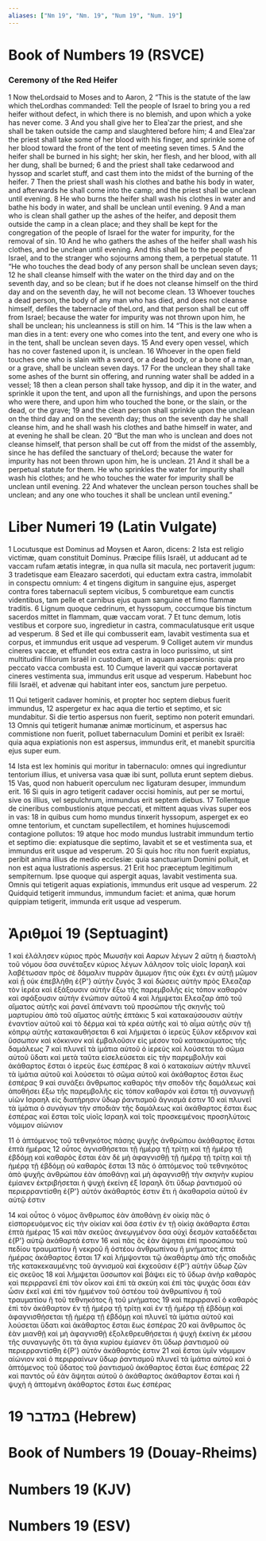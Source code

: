 ```yaml
---
aliases: ["Nm 19", "Nm. 19", "Num 19", "Num. 19"]
---
```



# Book of Numbers 19 (RSVCE)

### Ceremony of the Red Heifer
1 Now theLordsaid to Moses and to Aaron,
2 “This is the statute of the law which theLordhas commanded: Tell the people of Israel to bring you a red heifer without defect, in which there is no blemish, and upon which a yoke has never come.
3 And you shall give her to Eleaʹzar the priest, and she shall be taken outside the camp and slaughtered before him;
4 and Eleaʹzar the priest shall take some of her blood with his finger, and sprinkle some of her blood toward the front of the tent of meeting seven times.
5 And the heifer shall be burned in his sight; her skin, her flesh, and her blood, with all her dung, shall be burned;
6 and the priest shall take cedarwood and hyssop and scarlet stuff, and cast them into the midst of the burning of the heifer.
7 Then the priest shall wash his clothes and bathe his body in water, and afterwards he shall come into the camp; and the priest shall be unclean until evening.
8 He who burns the heifer shall wash his clothes in water and bathe his body in water, and shall be unclean until evening.
9 And a man who is clean shall gather up the ashes of the heifer, and deposit them outside the camp in a clean place; and they shall be kept for the congregation of the people of Israel for the water for impurity, for the removal of sin.
10 And he who gathers the ashes of the heifer shall wash his clothes, and be unclean until evening. And this shall be to the people of Israel, and to the stranger who sojourns among them, a perpetual statute.
11 “He who touches the dead body of any person shall be unclean seven days;
12 he shall cleanse himself with the water on the third day and on the seventh day, and so be clean; but if he does not cleanse himself on the third day and on the seventh day, he will not become clean.
13 Whoever touches a dead person, the body of any man who has died, and does not cleanse himself, defiles the tabernacle of theLord, and that person shall be cut off from Israel; because the water for impurity was not thrown upon him, he shall be unclean; his uncleanness is still on him.
14 “This is the law when a man dies in a tent: every one who comes into the tent, and every one who is in the tent, shall be unclean seven days.
15 And every open vessel, which has no cover fastened upon it, is unclean.
16 Whoever in the open field touches one who is slain with a sword, or a dead body, or a bone of a man, or a grave, shall be unclean seven days.
17 For the unclean they shall take some ashes of the burnt sin offering, and running water shall be added in a vessel;
18 then a clean person shall take hyssop, and dip it in the water, and sprinkle it upon the tent, and upon all the furnishings, and upon the persons who were there, and upon him who touched the bone, or the slain, or the dead, or the grave;
19 and the clean person shall sprinkle upon the unclean on the third day and on the seventh day; thus on the seventh day he shall cleanse him, and he shall wash his clothes and bathe himself in water, and at evening he shall be clean.
20 “But the man who is unclean and does not cleanse himself, that person shall be cut off from the midst of the assembly, since he has defiled the sanctuary of theLord; because the water for impurity has not been thrown upon him, he is unclean.
21 And it shall be a perpetual statute for them. He who sprinkles the water for impurity shall wash his clothes; and he who touches the water for impurity shall be unclean until evening.
22 And whatever the unclean person touches shall be unclean; and any one who touches it shall be unclean until evening.”


# Liber Numeri 19 (Latin Vulgate)

1 Locutusque est Dominus ad Moysen et Aaron, dicens:
2 Ista est religio victimæ, quam constituit Dominus. Præcipe filiis Israël, ut adducant ad te vaccam rufam ætatis integræ, in qua nulla sit macula, nec portaverit jugum:
3 tradetisque eam Eleazaro sacerdoti, qui eductam extra castra, immolabit in conspectu omnium:
4 et tingens digitum in sanguine ejus, asperget contra fores tabernaculi septem vicibus,
5 comburetque eam cunctis videntibus, tam pelle et carnibus ejus quam sanguine et fimo flammæ traditis.
6 Lignum quoque cedrinum, et hyssopum, coccumque bis tinctum sacerdos mittet in flammam, quæ vaccam vorat.
7 Et tunc demum, lotis vestibus et corpore suo, ingredietur in castra, commaculatusque erit usque ad vesperum.
8 Sed et ille qui combusserit eam, lavabit vestimenta sua et corpus, et immundus erit usque ad vesperum.
9 Colliget autem vir mundus cineres vaccæ, et effundet eos extra castra in loco purissimo, ut sint multitudini filiorum Israël in custodiam, et in aquam aspersionis: quia pro peccato vacca combusta est.
10 Cumque laverit qui vaccæ portaverat cineres vestimenta sua, immundus erit usque ad vesperum. Habebunt hoc filii Israël, et advenæ qui habitant inter eos, sanctum jure perpetuo.

11 Qui tetigerit cadaver hominis, et propter hoc septem diebus fuerit immundus,
12 aspergetur ex hac aqua die tertio et septimo, et sic mundabitur. Si die tertio aspersus non fuerit, septimo non poterit emundari.
13 Omnis qui tetigerit humanæ animæ morticinum, et aspersus hac commistione non fuerit, polluet tabernaculum Domini et peribit ex Israël: quia aqua expiationis non est aspersus, immundus erit, et manebit spurcitia ejus super eum.

14 Ista est lex hominis qui moritur in tabernaculo: omnes qui ingrediuntur tentorium illius, et universa vasa quæ ibi sunt, polluta erunt septem diebus.
15 Vas, quod non habuerit operculum nec ligaturam desuper, immundum erit.
16 Si quis in agro tetigerit cadaver occisi hominis, aut per se mortui, sive os illius, vel sepulchrum, immundus erit septem diebus.
17 Tollentque de cineribus combustionis atque peccati, et mittent aquas vivas super eos in vas:
18 in quibus cum homo mundus tinxerit hyssopum, asperget ex eo omne tentorium, et cunctam supellectilem, et homines hujuscemodi contagione pollutos:
19 atque hoc modo mundus lustrabit immundum tertio et septimo die: expiatusque die septimo, lavabit et se et vestimenta sua, et immundus erit usque ad vesperum.
20 Si quis hoc ritu non fuerit expiatus, peribit anima illius de medio ecclesiæ: quia sanctuarium Domini polluit, et non est aqua lustrationis aspersus.
21 Erit hoc præceptum legitimum sempiternum. Ipse quoque qui aspergit aquas, lavabit vestimenta sua. Omnis qui tetigerit aquas expiationis, immundus erit usque ad vesperum.
22 Quidquid tetigerit immundus, immundum faciet: et anima, quæ horum quippiam tetigerit, immunda erit usque ad vesperum.


# Ἀριθμοί 19 (Septuagint)

1 καὶ ἐλάλησεν κύριος πρὸς Μωυσῆν καὶ Ααρων λέγων
2 αὕτη ἡ διαστολὴ τοῦ νόμου ὅσα συνέταξεν κύριος λέγων λάλησον τοῖς υἱοῖς Ισραηλ καὶ λαβέτωσαν πρὸς σὲ δάμαλιν πυρρὰν ἄμωμον ἥτις οὐκ ἔχει ἐν αὐτῇ μῶμον καὶ ᾗ οὐκ ἐπεβλήθη ἐ{P'} αὐτὴν ζυγός
3 καὶ δώσεις αὐτὴν πρὸς Ελεαζαρ τὸν ἱερέα καὶ ἐξάξουσιν αὐτὴν ἔξω τῆς παρεμβολῆς εἰς τόπον καθαρὸν καὶ σφάξουσιν αὐτὴν ἐνώπιον αὐτοῦ
4 καὶ λήμψεται Ελεαζαρ ἀπὸ τοῦ αἵματος αὐτῆς καὶ ῥανεῖ ἀπέναντι τοῦ προσώπου τῆς σκηνῆς τοῦ μαρτυρίου ἀπὸ τοῦ αἵματος αὐτῆς ἑπτάκις
5 καὶ κατακαύσουσιν αὐτὴν ἐναντίον αὐτοῦ καὶ τὸ δέρμα καὶ τὰ κρέα αὐτῆς καὶ τὸ αἷμα αὐτῆς σὺν τῇ κόπρῳ αὐτῆς κατακαυθήσεται
6 καὶ λήμψεται ὁ ἱερεὺς ξύλον κέδρινον καὶ ὕσσωπον καὶ κόκκινον καὶ ἐμβαλοῦσιν εἰς μέσον τοῦ κατακαύματος τῆς δαμάλεως
7 καὶ πλυνεῖ τὰ ἱμάτια αὐτοῦ ὁ ἱερεὺς καὶ λούσεται τὸ σῶμα αὐτοῦ ὕδατι καὶ μετὰ ταῦτα εἰσελεύσεται εἰς τὴν παρεμβολήν καὶ ἀκάθαρτος ἔσται ὁ ἱερεὺς ἕως ἑσπέρας
8 καὶ ὁ κατακαίων αὐτὴν πλυνεῖ τὰ ἱμάτια αὐτοῦ καὶ λούσεται τὸ σῶμα αὐτοῦ καὶ ἀκάθαρτος ἔσται ἕως ἑσπέρας
9 καὶ συνάξει ἄνθρωπος καθαρὸς τὴν σποδὸν τῆς δαμάλεως καὶ ἀποθήσει ἔξω τῆς παρεμβολῆς εἰς τόπον καθαρόν καὶ ἔσται τῇ συναγωγῇ υἱῶν Ισραηλ εἰς διατήρησιν ὕδωρ ῥαντισμοῦ ἅγνισμά ἐστιν
10 καὶ πλυνεῖ τὰ ἱμάτια ὁ συνάγων τὴν σποδιὰν τῆς δαμάλεως καὶ ἀκάθαρτος ἔσται ἕως ἑσπέρας καὶ ἔσται τοῖς υἱοῖς Ισραηλ καὶ τοῖς προσκειμένοις προσηλύτοις νόμιμον αἰώνιον

11 ὁ ἁπτόμενος τοῦ τεθνηκότος πάσης ψυχῆς ἀνθρώπου ἀκάθαρτος ἔσται ἑπτὰ ἡμέρας
12 οὗτος ἁγνισθήσεται τῇ ἡμέρᾳ τῇ τρίτῃ καὶ τῇ ἡμέρᾳ τῇ ἑβδόμῃ καὶ καθαρὸς ἔσται ἐὰν δὲ μὴ ἀφαγνισθῇ τῇ ἡμέρᾳ τῇ τρίτῃ καὶ τῇ ἡμέρᾳ τῇ ἑβδόμῃ οὐ καθαρὸς ἔσται
13 πᾶς ὁ ἁπτόμενος τοῦ τεθνηκότος ἀπὸ ψυχῆς ἀνθρώπου ἐὰν ἀποθάνῃ καὶ μὴ ἀφαγνισθῇ τὴν σκηνὴν κυρίου ἐμίανεν ἐκτριβήσεται ἡ ψυχὴ ἐκείνη ἐξ Ισραηλ ὅτι ὕδωρ ῥαντισμοῦ οὐ περιερραντίσθη ἐ{P'} αὐτόν ἀκάθαρτός ἐστιν ἔτι ἡ ἀκαθαρσία αὐτοῦ ἐν αὐτῷ ἐστιν

14 καὶ οὗτος ὁ νόμος ἄνθρωπος ἐὰν ἀποθάνῃ ἐν οἰκίᾳ πᾶς ὁ εἰσπορευόμενος εἰς τὴν οἰκίαν καὶ ὅσα ἐστὶν ἐν τῇ οἰκίᾳ ἀκάθαρτα ἔσται ἑπτὰ ἡμέρας
15 καὶ πᾶν σκεῦος ἀνεῳγμένον ὅσα οὐχὶ δεσμὸν καταδέδεται ἐ{P'} αὐτῷ ἀκάθαρτά ἐστιν
16 καὶ πᾶς ὃς ἐὰν ἅψηται ἐπὶ προσώπου τοῦ πεδίου τραυματίου ἢ νεκροῦ ἢ ὀστέου ἀνθρωπίνου ἢ μνήματος ἑπτὰ ἡμέρας ἀκάθαρτος ἔσται
17 καὶ λήμψονται τῷ ἀκαθάρτῳ ἀπὸ τῆς σποδιᾶς τῆς κατακεκαυμένης τοῦ ἁγνισμοῦ καὶ ἐκχεοῦσιν ἐ{P'} αὐτὴν ὕδωρ ζῶν εἰς σκεῦος
18 καὶ λήμψεται ὕσσωπον καὶ βάψει εἰς τὸ ὕδωρ ἀνὴρ καθαρὸς καὶ περιρρανεῖ ἐπὶ τὸν οἶκον καὶ ἐπὶ τὰ σκεύη καὶ ἐπὶ τὰς ψυχάς ὅσαι ἐὰν ὦσιν ἐκεῖ καὶ ἐπὶ τὸν ἡμμένον τοῦ ὀστέου τοῦ ἀνθρωπίνου ἢ τοῦ τραυματίου ἢ τοῦ τεθνηκότος ἢ τοῦ μνήματος
19 καὶ περιρρανεῖ ὁ καθαρὸς ἐπὶ τὸν ἀκάθαρτον ἐν τῇ ἡμέρᾳ τῇ τρίτῃ καὶ ἐν τῇ ἡμέρᾳ τῇ ἑβδόμῃ καὶ ἀφαγνισθήσεται τῇ ἡμέρᾳ τῇ ἑβδόμῃ καὶ πλυνεῖ τὰ ἱμάτια αὐτοῦ καὶ λούσεται ὕδατι καὶ ἀκάθαρτος ἔσται ἕως ἑσπέρας
20 καὶ ἄνθρωπος ὃς ἐὰν μιανθῇ καὶ μὴ ἀφαγνισθῇ ἐξολεθρευθήσεται ἡ ψυχὴ ἐκείνη ἐκ μέσου τῆς συναγωγῆς ὅτι τὰ ἅγια κυρίου ἐμίανεν ὅτι ὕδωρ ῥαντισμοῦ οὐ περιερραντίσθη ἐ{P'} αὐτόν ἀκάθαρτός ἐστιν
21 καὶ ἔσται ὑμῖν νόμιμον αἰώνιον καὶ ὁ περιρραίνων ὕδωρ ῥαντισμοῦ πλυνεῖ τὰ ἱμάτια αὐτοῦ καὶ ὁ ἁπτόμενος τοῦ ὕδατος τοῦ ῥαντισμοῦ ἀκάθαρτος ἔσται ἕως ἑσπέρας
22 καὶ παντός οὗ ἐὰν ἅψηται αὐτοῦ ὁ ἀκάθαρτος ἀκάθαρτον ἔσται καὶ ἡ ψυχὴ ἡ ἁπτομένη ἀκάθαρτος ἔσται ἕως ἑσπέρας


# 19 במדבר (Hebrew)


# Book of Numbers 19 (Douay-Rheims)


# Numbers 19 (KJV)


# Numbers 19 (ESV)

